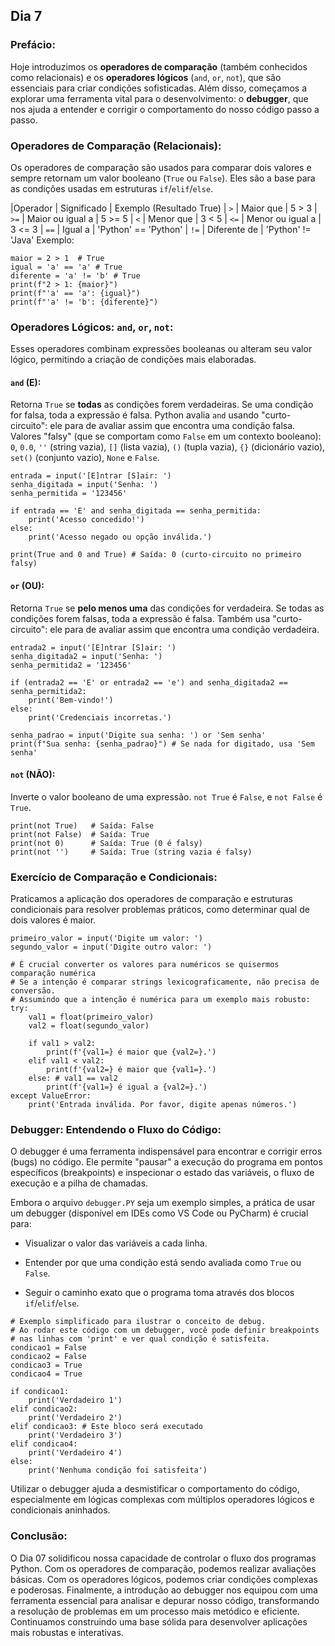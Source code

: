 ## Dia 7

### Prefácio:

Hoje introduzimos os **operadores de comparação** (também conhecidos como relacionais) e os **operadores lógicos** (``and``, ``or``, ``not``), que são essenciais para criar condições sofisticadas. Além disso, começamos a explorar uma ferramenta vital para o desenvolvimento: o **debugger**, que nos ajuda a entender e corrigir o comportamento do nosso código passo a passo.

### Operadores de Comparação (Relacionais):

Os operadores de comparação são usados para comparar dois valores e sempre retornam um valor booleano (``True`` ou ``False``). Eles são a base para as condições usadas em estruturas ``if``/``elif``/``else``.

|Operador | Significado | Exemplo (Resultado True)
| ``>`` | Maior que | 5 > 3
| ``>=`` | Maior ou igual a | 5 >= 5
| ``<`` | Menor que | 3 < 5
| ``<=`` | Menor ou igual a	| 3 <= 3
| ``==`` | Igual a | 'Python' == 'Python'
| ``!=`` | Diferente de	| 'Python' != 'Java'
Exemplo:

````
maior = 2 > 1  # True
igual = 'a' == 'a' # True
diferente = 'a' != 'b' # True
print(f"2 > 1: {maior}")
print(f"'a' == 'a': {igual}")
print(f"'a' != 'b': {diferente}")
````

### Operadores Lógicos: ``and``, ``or``, ``not``:

Esses operadores combinam expressões booleanas ou alteram seu valor lógico, permitindo a criação de condições mais elaboradas.

#### ``and`` (E):

Retorna ``True`` se **todas** as condições forem verdadeiras. Se uma condição for falsa, toda a expressão é falsa. Python avalia ``and`` usando "curto-circuito": ele para de avaliar assim que encontra uma condição falsa.
Valores "falsy" (que se comportam como ``False`` em um contexto booleano): ``0``, ``0.0``, ``''`` (string vazia), ``[]`` (lista vazia), ``()`` (tupla vazia), ``{}`` (dicionário vazio), ``set()`` (conjunto vazio), ``None`` e ``False``.

````
entrada = input('[E]ntrar [S]air: ')
senha_digitada = input('Senha: ')
senha_permitida = '123456'

if entrada == 'E' and senha_digitada == senha_permitida:
    print('Acesso concedido!')
else:
    print('Acesso negado ou opção inválida.')

print(True and 0 and True) # Saída: 0 (curto-circuito no primeiro falsy)
````

#### ``or`` (OU):

Retorna ``True`` se **pelo menos uma** das condições for verdadeira. Se todas as condições forem falsas, toda a expressão é falsa. Também usa "curto-circuito": ele para de avaliar assim que encontra uma condição verdadeira.

````
entrada2 = input('[E]ntrar [S]air: ')
senha_digitada2 = input('Senha: ')
senha_permitida2 = '123456'

if (entrada2 == 'E' or entrada2 == 'e') and senha_digitada2 == senha_permitida2:
    print('Bem-vindo!')
else:
    print('Credenciais incorretas.')

senha_padrao = input('Digite sua senha: ') or 'Sem senha'
print(f"Sua senha: {senha_padrao}") # Se nada for digitado, usa 'Sem senha'
````

#### ``not`` (NÃO):
Inverte o valor booleano de uma expressão. ``not True`` é ``False``, e ``not False`` é ``True``.

````
print(not True)   # Saída: False
print(not False)  # Saída: True
print(not 0)      # Saída: True (0 é falsy)
print(not '')     # Saída: True (string vazia é falsy)
````

### Exercício de Comparação e Condicionais:

Praticamos a aplicação dos operadores de comparação e estruturas condicionais para resolver problemas práticos, como determinar qual de dois valores é maior.

````
primeiro_valor = input('Digite um valor: ')
segundo_valor = input('Digite outro valor: ')

# É crucial converter os valores para numéricos se quisermos comparação numérica
# Se a intenção é comparar strings lexicograficamente, não precisa de conversão.
# Assumindo que a intenção é numérica para um exemplo mais robusto:
try:
    val1 = float(primeiro_valor)
    val2 = float(segundo_valor)

    if val1 > val2:
        print(f'{val1=} é maior que {val2=}.')
    elif val1 < val2:
        print(f'{val2=} é maior que {val1=}.')
    else: # val1 == val2
        print(f'{val1=} é igual a {val2=}.')
except ValueError:
    print('Entrada inválida. Por favor, digite apenas números.')
````

### Debugger: Entendendo o Fluxo do Código:

O debugger é uma ferramenta indispensável para encontrar e corrigir erros (bugs) no código. Ele permite "pausar" a execução do programa em pontos específicos (breakpoints) e inspecionar o estado das variáveis, o fluxo de execução e a pilha de chamadas.

Embora o arquivo ``debugger.PY`` seja um exemplo simples, a prática de usar um debugger (disponível em IDEs como VS Code ou PyCharm) é crucial para:

- Visualizar o valor das variáveis a cada linha.

- Entender por que uma condição está sendo avaliada como ``True`` ou ``False``.

- Seguir o caminho exato que o programa toma através dos blocos ``if``/``elif``/``else``.

````
# Exemplo simplificado para ilustrar o conceito de debug.
# Ao rodar este código com um debugger, você pode definir breakpoints
# nas linhas com 'print' e ver qual condição é satisfeita.
condicao1 = False
condicao2 = False
condicao3 = True
condicao4 = True

if condicao1:
    print('Verdadeiro 1')
elif condicao2:
    print('Verdadeiro 2')
elif condicao3: # Este bloco será executado
    print('Verdadeiro 3')
elif condicao4:
    print('Verdadeiro 4')
else:
    print('Nenhuma condição foi satisfeita')
````

Utilizar o debugger ajuda a desmistificar o comportamento do código, especialmente em lógicas complexas com múltiplos operadores lógicos e condicionais aninhados.

### Conclusão:

O Dia 07 solidificou nossa capacidade de controlar o fluxo dos programas Python. Com os operadores de comparação, podemos realizar avaliações básicas. Com os operadores lógicos, podemos criar condições complexas e poderosas. Finalmente, a introdução ao debugger nos equipou com uma ferramenta essencial para analisar e depurar nosso código, transformando a resolução de problemas em um processo mais metódico e eficiente. Continuamos construindo uma base sólida para desenvolver aplicações mais robustas e interativas.